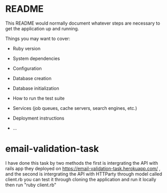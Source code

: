 # README

This README would normally document whatever steps are necessary to get the
application up and running.

Things you may want to cover:

* Ruby version

* System dependencies

* Configuration

* Database creation

* Database initialization

* How to run the test suite

* Services (job queues, cache servers, search engines, etc.)

* Deployment instructions

* ...
# email-validation-task
I have done this task by two methods the first is intergrating the API with rails app they deployed on https://email-validation-task.herokuapp.com/ , and the second is intergrating the API with HTTParty through model called client.rb you can test it through cloning the application and run it locally then run "ruby client.rb" 
